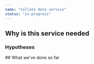 ```yaml
---
name: "Collate data service"
status: "in-progress"
---
```


## Why is this service needed


### Hypotheses

## What we've done so far